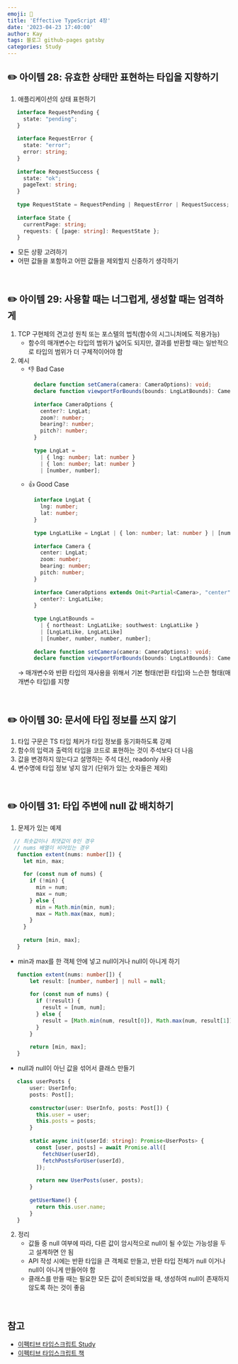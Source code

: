 ```yaml
---
emoji: 👋
title: 'Effective TypeScript 4장'
date: '2023-04-23 17:40:00'
author: Kay
tags: 블로그 github-pages gatsby
categories: Study
---
```


## ✏️ 아이템 28: 유효한 상태만 표현하는 타입을 지향하기
1. 애플리케이션의 상태 표현하기
```ts
   interface RequestPending {
     state: "pending";
   }
   
   interface RequestError {
     state: "error";
     error: string;
   }
   
   interface RequestSuccess {
     state: "ok";
     pageText: string;
   }
   
   type RequestState = RequestPending | RequestError | RequestSuccess;
   
   interface State {
     currentPage: string;
     requests: { [page: string]: RequestState };
   }
```
   - 모든 상황 고려하기
   - 어떤 값들을 포함하고 어떤 값들을 제외할지 신중하기 생각하기

<br>

## ✏️ 아이템 29: 사용할 때는 너그럽게, 생성할 때는 엄격하게
1. TCP 구현체의 견고성 원칙 또는 포스텔의 법칙(함수의 시그니처에도 적용가능)
    - 함수의 매개변수는 타입의 범위가 넓어도 되지만, 결과를 반환할 때는 일반적으로 타입의 범위가 더 구체적이어야 함
2. 예시 
   - 👎 Bad Case
   ```ts
        declare function setCamera(camera: CameraOptions): void;
        declare function viewportForBounds(bounds: LngLatBounds): CameraOptions;
      
        interface CameraOptions {
          center?: LngLat;
          zoom?: number;
          bearing?: number;
          pitch?: number;
        }
      
        type LngLat =
          | { lng: number; lat: number }
          | { lon: number; lat: number }
          | [number, number];
   ```
   - 👍 Good Case
   ```ts
        interface LngLat {
          lng: number;
          lat: number;
        }
      
        type LngLatLike = LngLat | { lon: number; lat: number } | [number, number];
      
        interface Camera {
          center: LngLat;
          zoom: number;
          bearing: number;
          pitch: number;
        }
      
        interface CameraOptions extends Omit<Partial<Camera>, "center"> {
          center?: LngLatLike;
        }
      
        type LngLatBounds =
          | { northeast: LngLatLike; southwest: LngLatLike }
          | [LngLatLike, LngLatLike]
          | [number, number, number, number];
      
        declare function setCamera(camera: CameraOptions): void;
        declare function viewportForBounds(bounds: LngLatBounds): Camera;
   ```
   → 매개변수와 반환 타입의 재사용을 위해서 기본 형태(반환 타입)와 느슨한 형태(매개변수 타입)를 지향

<br>

## ✏️ 아이템 30: 문서에 타입 정보를 쓰지 않기
1. 타입 구문은 TS 타입 체커가 타입 정보를 동기화하도록 강제
2. 함수의 입력과 출력의 타입을 코드로 표현하는 것이 주석보다 더 나음
3. 값을 변경하지 않는다고 설명하는 주석 대신, readonly 사용
4. 변수명에 타입 정보 넣지 않기 (단위가 있는 숫자들은 제외)

<br>

## ✏️ 아이템 31: 타입 주변에 null 값 배치하기
1. 문제가 있는 예제
```ts
  // 최솟값이나 최댓값이 0인 경우
  // nums 배열이 비어있는 경우
   function extent(nums: number[]) {
     let min, max;
     
     for (const num of nums) {
       if (!min) {
         min = num;
         max = num;
       } else {
         min = Math.min(min, num);
         max = Math.max(max, num);
       }
     }
     
     return [min, max];
   }
```
   - min과 max를 한 객체 안에 넣고 null이거나 null이 아니게 하기
   ```ts
      function extent(nums: number[]) {
          let result: [number, number] | null = null;
        
          for (const num of nums) {
            if (!result) {
              result = [num, num];
            } else {
              result = [Math.min(num, result[0]), Math.max(num, result[1])];
            }
          }
        
          return [min, max];
      }
   ```
   - null과 null이 아닌 값을 섞어서 클래스 만들기
   ```ts
      class userPosts {
          user: UserInfo;
          posts: Post[];
      
          constructor(user: UserInfo, posts: Post[]) {
            this.user = user;
            this.posts = posts;
          }
      
          static async init(userId: string): Promise<UserPosts> {
            const [user, posts] = await Promise.all([
              fetchUser(userId),
              fetchPostsForUser(userId),
            ]);
            
            return new UserPosts(user, posts);
          }
      
          getUserName() {
            return this.user.name;
          }
      } 
   ```
2. 정리
   - 값들 중 null 여부에 따라, 다른 값이 암시적으로 null이 될 수있는 가능성을 두고 설계하면 안 됨
   - API 작성 시에는 반환 타입을 큰 객체로 만들고, 반환 타입 전체가 null 이거나 null이 아니게 만들어야 함
   - 클래스를 만들 때는 필요한 모든 값이 준비되었을 때, 생성하여 null이 존재하지 않도록 하는 것이 좋음




<br>

## 참고
- [이펙티브 타입스크립트 Study](https://github.com/pagers-org/Effective-TypeScript)
- [이펙티브 타입스크립트 책](http://www.yes24.com/Product/Goods/102124327)

```toc
